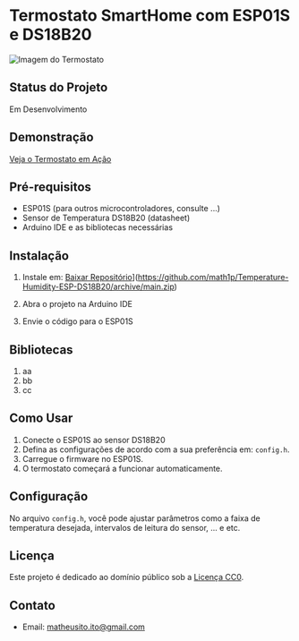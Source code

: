 # Termostato SmartHome com ESP01S e DS18B20
![Imagem do Termostato](link_da_imagem.png)

## Status do Projeto

Em Desenvolvimento

## Demonstração

[Veja o Termostato em Ação](link_da_demo.gif)

## Pré-requisitos

- ESP01S (para outros microcontroladores, consulte ...)
- Sensor de Temperatura DS18B20 (datasheet)
- Arduino IDE e as bibliotecas necessárias

## Instalação

1. Instale em: [Baixar Repositório](https://img.shields.io/badge/Baixar-Reposit%C3%B3rio-brightgreen.svg)](https://github.com/math1p/Temperature-Humidity-ESP-DS18B20/archive/main.zip)

2. Abra o projeto na Arduino IDE
3. Envie o código para o ESP01S

## Bibliotecas
1. aa
2. bb
3. cc

## Como Usar

1. Conecte o ESP01S ao sensor DS18B20
2. Defina as configurações de acordo com a sua preferência em: `config.h`.
3. Carregue o firmware no ESP01S.
4. O termostato começará a funcionar automaticamente.

## Configuração

No arquivo `config.h`, você pode ajustar parâmetros como a faixa de temperatura desejada, intervalos de leitura do sensor, ... e etc.

## Licença

Este projeto é dedicado ao domínio público sob a [Licença CC0](https://creativecommons.org/publicdomain/zero/1.0/).

## Contato

- Email: matheusito.ito@gmail.com
